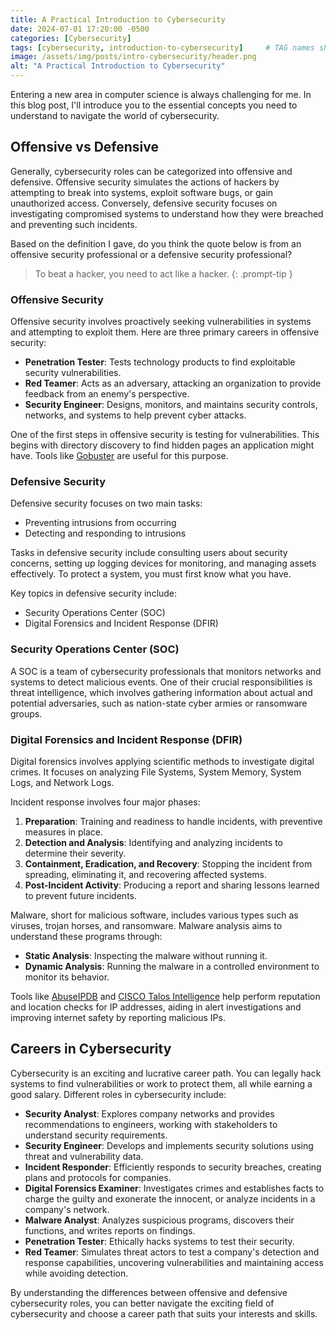 ```yaml
---
title: A Practical Introduction to Cybersecurity
date: 2024-07-01 17:20:00 -0500
categories: [Cybersecurity]
tags: [cybersecurity, introduction-to-cybersecurity]     # TAG names should always be lowercase
image: /assets/img/posts/intro-cybersecurity/header.png
alt: "A Practical Introduction to Cybersecurity"
---
```

Entering a new area in computer science is always challenging for me. In this blog post, I'll introduce you to the essential concepts you need to understand to navigate the world of cybersecurity.

## Offensive vs Defensive

Generally, cybersecurity roles can be categorized into offensive and defensive. Offensive security simulates the actions of hackers by attempting to break into systems, exploit software bugs, or gain unauthorized access. Conversely, defensive security focuses on investigating compromised systems to understand how they were breached and preventing such incidents.

Based on the definition I gave, do you think the quote below is from an offensive security professional or a defensive security professional?

> To beat a hacker, you need to act like a hacker.
{: .prompt-tip }

### Offensive Security

Offensive security involves proactively seeking vulnerabilities in systems and attempting to exploit them. Here are three primary careers in offensive security:

- **Penetration Tester**: Tests technology products to find exploitable security vulnerabilities.
- **Red Teamer**: Acts as an adversary, attacking an organization to provide feedback from an enemy's perspective.
- **Security Engineer**: Designs, monitors, and maintains security controls, networks, and systems to help prevent cyber attacks.

One of the first steps in offensive security is testing for vulnerabilities. This begins with directory discovery to find hidden pages an application might have. Tools like <a href="https://github.com/OJ/gobuster" target="_blank">Gobuster</a> are useful for this purpose.

### Defensive Security

Defensive security focuses on two main tasks:

- Preventing intrusions from occurring
- Detecting and responding to intrusions

Tasks in defensive security include consulting users about security concerns, setting up logging devices for monitoring, and managing assets effectively. To protect a system, you must first know what you have.

Key topics in defensive security include:

- Security Operations Center (SOC)
- Digital Forensics and Incident Response (DFIR)

### Security Operations Center (SOC)

A SOC is a team of cybersecurity professionals that monitors networks and systems to detect malicious events. One of their crucial responsibilities is threat intelligence, which involves gathering information about actual and potential adversaries, such as nation-state cyber armies or ransomware groups.

### Digital Forensics and Incident Response (DFIR)

Digital forensics involves applying scientific methods to investigate digital crimes. It focuses on analyzing File Systems, System Memory, System Logs, and Network Logs.

Incident response involves four major phases:

1. **Preparation**: Training and readiness to handle incidents, with preventive measures in place.
2. **Detection and Analysis**: Identifying and analyzing incidents to determine their severity.
3. **Containment, Eradication, and Recovery**: Stopping the incident from spreading, eliminating it, and recovering affected systems.
4. **Post-Incident Activity**: Producing a report and sharing lessons learned to prevent future incidents.

Malware, short for malicious software, includes various types such as viruses, trojan horses, and ransomware. Malware analysis aims to understand these programs through:

- **Static Analysis**: Inspecting the malware without running it.
- **Dynamic Analysis**: Running the malware in a controlled environment to monitor its behavior.

Tools like <a href="https://www.abuseipdb.com/" target="_blank">AbuseIPDB</a> and <a href="https://talosintelligence.com/" target="_blank">CISCO Talos Intelligence</a> help perform reputation and location checks for IP addresses, aiding in alert investigations and improving internet safety by reporting malicious IPs.

## Careers in Cybersecurity

Cybersecurity is an exciting and lucrative career path. You can legally hack systems to find vulnerabilities or work to protect them, all while earning a good salary. Different roles in cybersecurity include:

- **Security Analyst**: Explores company networks and provides recommendations to engineers, working with stakeholders to understand security requirements.
- **Security Engineer**: Develops and implements security solutions using threat and vulnerability data.
- **Incident Responder**: Efficiently responds to security breaches, creating plans and protocols for companies.
- **Digital Forensics Examiner**: Investigates crimes and establishes facts to charge the guilty and exonerate the innocent, or analyze incidents in a company's network.
- **Malware Analyst**: Analyzes suspicious programs, discovers their functions, and writes reports on findings.
- **Penetration Tester**: Ethically hacks systems to test their security.
- **Red Teamer**: Simulates threat actors to test a company's detection and response capabilities, uncovering vulnerabilities and maintaining access while avoiding detection.

By understanding the differences between offensive and defensive cybersecurity roles, you can better navigate the exciting field of cybersecurity and choose a career path that suits your interests and skills.

